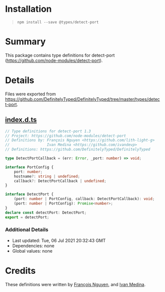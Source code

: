 # Installation
> `npm install --save @types/detect-port`

# Summary
This package contains type definitions for detect-port (https://github.com/node-modules/detect-port).

# Details
Files were exported from https://github.com/DefinitelyTyped/DefinitelyTyped/tree/master/types/detect-port.
## [index.d.ts](https://github.com/DefinitelyTyped/DefinitelyTyped/tree/master/types/detect-port/index.d.ts)
````ts
// Type definitions for detect-port 1.3
// Project: https://github.com/node-modules/detect-port
// Definitions by: François Nguyen <https://github.com/lith-light-g>
//                 Ivan Medina <https://github.com/ivandevp>
// Definitions: https://github.com/DefinitelyTyped/DefinitelyTyped

type DetectPortCallback = (err: Error, _port: number) => void;

interface PortConfig {
    port: number;
    hostname?: string | undefined;
    callback?: DetectPortCallback | undefined;
}

interface DetectPort {
    (port: number | PortConfig, callback: DetectPortCallback): void;
    (port: number | PortConfig): Promise<number>;
}
declare const detectPort: DetectPort;
export = detectPort;

````

### Additional Details
 * Last updated: Tue, 06 Jul 2021 20:32:43 GMT
 * Dependencies: none
 * Global values: none

# Credits
These definitions were written by [François Nguyen](https://github.com/lith-light-g), and [Ivan Medina](https://github.com/ivandevp).
